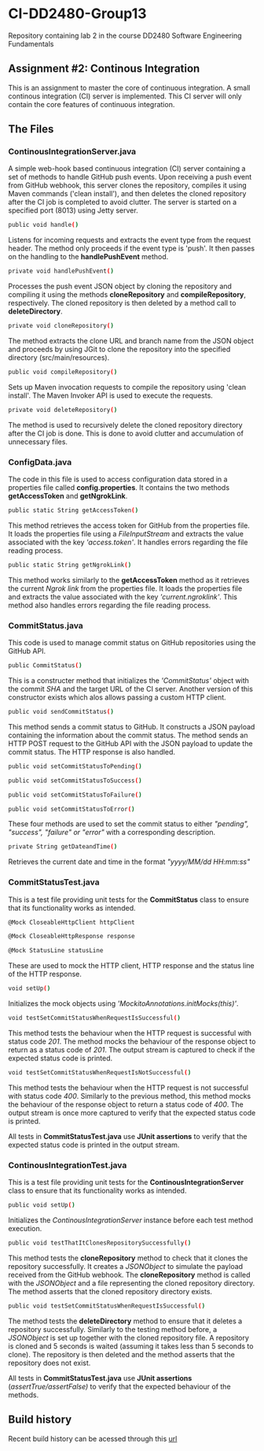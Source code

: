 # CI-DD2480-Group13
Repository containing lab 2 in the course DD2480 Software Engineering Fundamentals

## Assignment #2: Continous Integration
This is an assignment to master the core of continuous integration. A small continous integration (CI) server is implemented. This CI server will only contain the core features of continuous integration.

## The Files
### ContinousIntegrationServer.java
A simple web-hook based continuous integration (CI) server containing a set of methods to handle GitHub push events. Upon receiving a push event from GitHub webhook, this server clones the repository, compiles it using Maven commands ('clean install'), and then deletes the cloned repository after the CI job is completed to avoid clutter. The server is started on a specified port (8013) using Jetty server.

```sh
public void handle()
```
Listens for incoming requests and extracts the event type from the request header. The method only proceeds if the event type is 'push'. It then passes on the handling to the **handlePushEvent** method.

```sh
private void handlePushEvent()
```
Processes the push event JSON object by cloning the repository and compiling it using the methods **cloneRepository** and **compileRepository**, respectively. The cloned repository is then deleted by a method call to **deleteDirectory**.

```sh
private void cloneRepository()
```
The method extracts the clone URL and branch name from the JSON object and proceeds by using JGit to clone the repository into the specified directory (src/main/resources).

```sh
public void compileRepository()
```
Sets up Maven invocation requests to compile the repository using 'clean install'. The Maven Invoker API is used to execute the requests.

```sh
private void deleteRepository()
```
The method is used to recursively delete the cloned repository directory after the CI job is done. This is done to avoid clutter and accumulation of unnecessary files.

### ConfigData.java
The code in this file is used to access configuration data stored in a properties file called **config.properties**. It contains the two methods **getAccessToken** and **getNgrokLink**.

```sh
public static String getAccessToken()
```
This method retrieves the access token for GitHub from the properties file. It loads the properties file using a _FileInputStream_ and extracts the value associated with the key _'access.token'_. It handles errors regarding the file reading process.

```sh
public static String getNgrokLink()
```
This method works similarly to the **getAccessToken** method as it retrieves the current _Ngrok link_ from the properties file. It loads the properties file and extracts the value associated with the key _'current.ngroklink'_. This method also handles errors regarding the file reading process.

### CommitStatus.java
This code is used to manage commit status on GitHub repositories using the GitHub API.

```sh
public CommitStatus()
```
This is a constructer method that initializes the _'CommitStatus'_ object with the commit _SHA_ and the target URL of the CI server. Another version of this constructor exists which alos allows passing a custom HTTP client.

```sh
public void sendCommitStatus()
```
This method sends a commit status to GitHub. It constructs a JSON payload containing the information about the commit status. The method sends an HTTP POST request to the GitHub API with the JSON payload to update the commit status. The HTTP response is also handled.

```sh
public void setCommitStatusToPending()
```
```sh
public void setCommitStatusToSuccess()
```
```sh
public void setCommitStatusToFailure()
```
```sh
public void setCommitStatusToError()
```
These four methods are used to set the commit status to either _"pending", "success", "failure" or "error"_ with a corresponding description.

```sh
private String getDateandTime()
```
Retrieves the current date and time in the format _"yyyy/MM/dd HH:mm:ss"_

### CommitStatusTest.java
This is a test file providing unit tests for the **CommitStatus** class to ensure that its functionality works as intended.

```sh
@Mock CloseableHttpClient httpClient
```
```sh
@Mock CloseableHttpResponse response
```
```sh
@Mock StatusLine statusLine
```
These are used to mock the HTTP client, HTTP response and the status line of the HTTP response.

```sh
void setUp()
```
Initializes the mock objects using _'MockitoAnnotations.initMocks(this)'_.

```sh
void testSetCommitStatusWhenRequestIsSuccessful()
```
This method tests the behaviour when the HTTP request is successful with status code _201_. The method mocks the behaviour of the response object to return as a status code of _201_. The output stream is captured to check if the expected status code is printed.

```sh
void testSetCommitStatusWhenRequestIsNotSuccessful()
```
This method tests the behaviour when the HTTP request is not successful with status code _400_. Similarly to the previous method, this method mocks the behaviour of the response object to return a status code of _400_. The output stream is once more captured to verify that the expected status code is printed.

All tests in **CommitStatusTest.java** use **JUnit assertions** to verify that the expected status code is printed in the output stream.

### ContinousIntegrationTest.java
This is a test file providing unit tests for the **ContinousIntegrationServer** class to ensure that its functionality works as intended.

```sh
public void setUp()
```
Initializes the _ContinousIntegrationServer_ instance before each test method execution.

```sh
public void testThatItClonesRepositorySuccessfully()
```
This method tests the **cloneRepository** method to check that it clones the repository successfully. It creates a _JSONObject_ to simulate the payload received from the GitHub webhook. The **cloneRepository** method is called with the _JSONObject_ and a file representing the cloned repository directory. The method asserts that the cloned repository directory exists.

```sh
public void testSetCommitStatusWhenRequestIsSuccessful()
```
The method tests the **deleteDirectory** method to ensure that it deletes a repository successfully. Similarly to the testing method before, a _JSONObject_ is set up together with the cloned repository file. A repository is cloned and 5 seconds is waited (assuming it takes less than 5 seconds to clone). The repository is then deleted and the method asserts that the repository does not exist.

All tests in **CommitStatusTest.java** use **JUnit assertions** (_assertTrue/assertFalse)_ to verify that the expected behaviour of the methods.

## Build history
Recent build history can be acessed through this [url](https://normal-full-glider.ngrok-free.app/)
